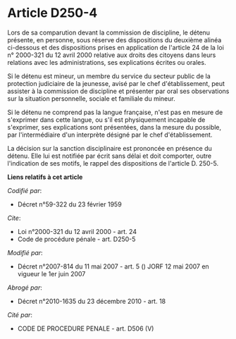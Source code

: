 # Article D250-4

Lors de sa comparution devant la commission de discipline, le détenu présente, en personne, sous réserve des dispositions du
deuxième alinéa ci-dessous et des dispositions prises en application de l'article 24 de la loi n° 2000-321 du 12 avril 2000
relative aux droits des citoyens dans leurs relations avec les administrations, ses explications écrites ou orales.

Si le détenu est mineur, un membre du service du secteur public de la protection judiciaire de la jeunesse, avisé par le chef
d'établissement, peut assister à la commission de discipline et présenter par oral ses observations sur la situation
personnelle, sociale et familiale du mineur.

Si le détenu ne comprend pas la langue française, n'est pas en mesure de s'exprimer dans cette langue, ou s'il est
physiquement incapable de s'exprimer, ses explications sont présentées, dans la mesure du possible, par l'intermédiaire d'un
interprète désigné par le chef d'établissement.

La décision sur la sanction disciplinaire est prononcée en présence du détenu. Elle lui est notifiée par écrit sans délai et
doit comporter, outre l'indication de ses motifs, le rappel des dispositions de l'article D. 250-5.

**Liens relatifs à cet article**

_Codifié par_:

  - Décret n°59-322 du 23 février 1959

_Cite_:

  - Loi n°2000-321 du 12 avril 2000 - art. 24
  - Code de procédure pénale - art. D250-5

_Modifié par_:

  - Décret n°2007-814 du 11 mai 2007 - art. 5 () JORF 12 mai 2007 en vigueur le 1er juin 2007

_Abrogé par_:

  - Décret n°2010-1635 du 23 décembre 2010 - art. 18

_Cité par_:

  - CODE DE PROCEDURE PENALE - art. D506 (V)
